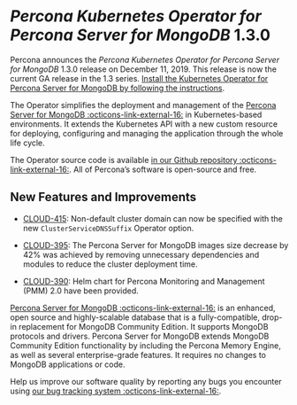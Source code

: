 # *Percona Kubernetes Operator for Percona Server for MongoDB* 1.3.0

Percona announces the *Percona Kubernetes Operator for Percona Server for
MongoDB* 1.3.0 release on December 11, 2019. This release is now the current
GA release in the 1.3 series. [Install the Kubernetes Operator for Percona
Server for MongoDB by following the instructions](../kubernetes.md).

The Operator simplifies the deployment and management of the [Percona Server
for MongoDB :octicons-link-external-16:](https://www.percona.com/software/mongo-database/percona-server-for-mongodb)
in Kubernetes-based environments. It extends the Kubernetes API with a new
custom resource for deploying, configuring and managing the application through
the whole life cycle.

The Operator source code is available [in our Github repository :octicons-link-external-16:](https://github.com/percona/percona-server-mongodb-operator).
All of Percona’s software is open-source and free.

## New Features and Improvements


* [CLOUD-415](https://jira.percona.com/browse/CLOUD-415): Non-default cluster domain can now be specified with the new
`ClusterServiceDNSSuffix` Operator option.


* [CLOUD-395](https://jira.percona.com/browse/CLOUD-395): The Percona Server for MongoDB images size decrease by 42%
was achieved by removing unnecessary dependencies and modules to reduce the
cluster deployment time.


* [CLOUD-390](https://jira.percona.com/browse/CLOUD-390): Helm chart for Percona Monitoring and Management (PMM) 2.0
have been provided.

[Percona Server for MongoDB :octicons-link-external-16:](https://www.percona.com/software/mongo-database/percona-server-for-mongodb)
is an enhanced, open source and highly-scalable database that is a
fully-compatible, drop-in replacement for MongoDB Community Edition. It supports
MongoDB protocols and drivers. Percona Server for MongoDB extends MongoDB
Community Edition functionality by including the Percona Memory Engine, as well
as several enterprise-grade features. It requires no changes to MongoDB
applications or code.

Help us improve our software quality by reporting any bugs you encounter using
[our bug tracking system :octicons-link-external-16:](https://jira.percona.com/secure/Dashboard.jspa).
